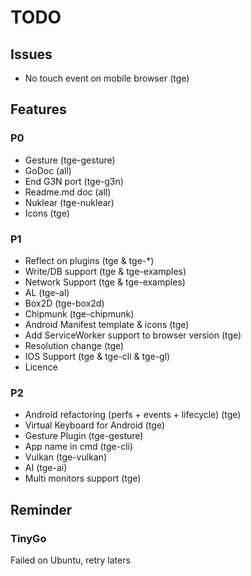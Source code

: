 # TODO
## Issues
 * No touch event on mobile browser (tge)

## Features
### P0
* Gesture (tge-gesture)
* GoDoc (all)
* End G3N port (tge-g3n)
* Readme.md doc (all)
* Nuklear (tge-nuklear)
* Icons (tge)

### P1
* Reflect on plugins (tge & tge-*)
* Write/DB support (tge & tge-examples)
* Network Support (tge & tge-examples)
* AL (tge-al)
* Box2D (tge-box2d)
* Chipmunk (tge-chipmunk)
* Android Manifest template & icons (tge)
* Add ServiceWorker support to browser version (tge)
* Resolution change (tge)
* IOS Support (tge & tge-cli & tge-gl)
* Licence

### P2
* Android refactoring (perfs + events + lifecycle) (tge)
* Virtual Keyboard for Android (tge)
* Gesture Plugin (tge-gesture)
* App name in cmd (tge-cli)
* Vulkan (tge-vulkan)
* AI (tge-ai)
* Multi monitors support (tge)

## Reminder
### TinyGo
Failed on Ubuntu, retry laters

